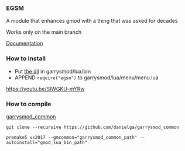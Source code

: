 ### EGSM
A module that enhances gmod with a thing that was asked for decades

Works only on the main branch

[Documentation](https://github.com/devonium/EGSM/wiki)
 
### How to install
* Put [the dll](https://github.com/devonium/EGSM/releases) in garrysmod/lua/bin
* APPEND `require("egsm")` to garrysmod/lua/menu/menu.lua

https://youtu.be/SlWGKU-mYRw

### How to compile
[garrysmod_common](https://github.com/danielga/garrysmod_common)
```
git clone --recursive https://github.com/danielga/garrysmod_common
```

```
premake5 vs2017 --gmcommon="garrysmod_common_path" --autoinstall="gmod_lua_bin_path"
```
